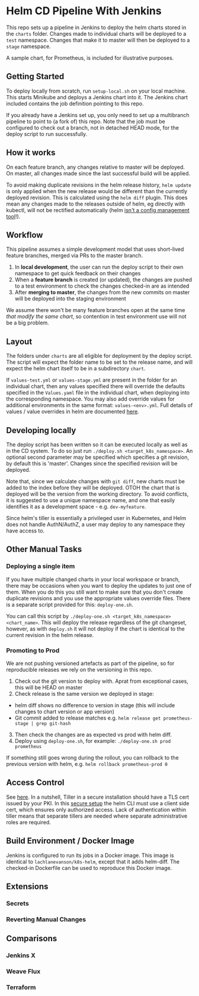 
# Helm CD Pipeline With Jenkins

This repo sets up a pipeline in Jenkins to deploy the helm charts stored in the `charts` folder. Changes made to individual charts will be deployed to a `test` namespace. Changes that make it to master will then be deployed to a `stage` namespace.  

A sample chart, for Prometheus, is included for illustrative purposes.

## Getting Started

To deploy locally from scratch, run `setup-local.sh` on your local machine. This starts Minikube and deploys a Jenkins chart into it. The Jenkins chart included contains the job definition pointing to this repo. 

If you already have a Jenkins set up, you only need to set up a multibranch pipeline to point to (a fork of) this repo. Note that the job must be configured to check out a branch, not in detached HEAD mode, for the deploy script to run successfully. 

## How it works

On each feature branch, any changes relative to master will be deployed. On master, all changes made since the last successful build will be applied. 

To avoid making duplicate revisions in the helm release history, `helm update` is only applied when the new release would be different than the currently deployed revision. This is calculated using the `helm diff` plugin. This does mean any changes made to the releases outside of helm, eg directly with kubectl, will not be rectified automatically (helm [isn't a config management tool](https://github.com/kubernetes-helm/community/blob/master/helm-v3/009-package_manager.md)!). 

## Workflow

This pipeline assumes a simple development model that uses short-lived feature branches, merged via PRs to the master branch.

1. In **local development**, the user can run the deploy script to their own namespace to get quick feedback on their changes
2. When a **feature branch** is created (or updated), the changes are pushed to a test environment to check the changes checked-in are as intended
3. After **merging to master**, the changes from the new commits on master will be deployed into the staging environment 

We assume there won't be many feature branches open at the same time *that modify the same chart*, so contention in test environment use will not be a big problem. 

## Layout

The folders under `charts` are all eligible for deployment by the deploy script. The script will expect the folder name to be set to the release name, and will expect the helm chart itself to be in a subdirectory `chart`.

If `values-test.yml` or `values-stage.yml` are present in the folder for an individual chart, then any values specified there will override the defaults specified in the `Values.yaml` file in the individual chart, when deploying into the corresponding namespace. You may also add override values for additional environments in the same format: `values-<env>.yml`. Full details of values / value overrides in helm are documented [here](https://github.com/kubernetes/helm/blob/master/docs/chart_template_guide/values_files.md).

## Developing locally

The deploy script has been written so it can be executed locally as well as in the CD system. To do so just run `./deploy.sh <target_k8s_namespace>`. An optional second parameter may be specified which specifies a git revision, by default this is 'master'. Changes since the specified revision will be deployed. 

Note that, since we calculate changes with `git diff`, new charts must be added to the index before they will be deployed. OTOH the chart that is deployed will be the version from the working directory. To avoid conflicts, it is suggested to use a unique namespace name, and one that easily identifies it as a development space - e.g. `dev-myfeature`.

Since helm's tiller is essentially a privileged user in Kubernetes, and Helm does not handle AuthN/AuthZ, a user may deploy to any namespace they have access to. 

## Other Manual Tasks

### Deploying a single item

If you have multiple changed charts in your local workspace or branch, there may be occasions when you want to deploy the updates to just one of them. When you do this you still want to make sure that you don't create duplicate revisions and you use the appropriate values override files. There is a separate script provided for this: `deploy-one.sh`.

You can call this script by `./deploy-one.sh <target_k8s_namespace> <chart_name>`. This will deploy the release regardless of the git changeset, however, as with `deploy.sh` it will not deploy if the chart is identical to the current revision in the helm release.

### Promoting to Prod

We are not pushing versioned artefacts as part of the pipeline, so for reproducible releases we rely on the versioning in this repo. 

1. Check out the git version to deploy with. Aprat from exceptional cases, this will be HEAD on master
2. Check release is the same version we deployed in stage:
 - helm diff shows no difference to version in stage (this will include changes to chart version or app version)
 - Git commit added to release matches e.g. `helm release get prometheus-stage | grep git-hash` 
3. Then check the changes are as expected vs prod with helm diff. 
4. Deploy using `deploy-one.sh`, for example: `./deploy-one.sh prod prometheus`

If something still goes wrong during the rollout, you can rollback to the previous version with helm, e.g. `helm rollback prometheus-prod 0`

## Access Control

See [here](https://github.com/kubernetes/helm/blob/master/docs/securing_installation.md#best-practices-for-securing-helm-and-tiller). In a nutshell, Tiller in a secure installation should have a TLS cert issued by your PKI. In this [secure setup](https://github.com/kubernetes/helm/blob/master/docs/tiller_ssl.md) the helm CLI must use a client side cert, which ensures only authorized access. Lack of authentication within tiller means that separate tillers are needed where separate administrative roles are required.

## Build Environment / Docker Image

Jenkins is configured to run its jobs in a Docker image. This image is identical to `lachlanevanson/k8s-helm`, except that it adds helm-diff. The checked-in Dockerfile can be used to reproduce this Docker image.

## Extensions

### Secrets

### Reverting Manual Changes


## Comparisons

### Jenkins X

### Weave Flux

### Terraform
